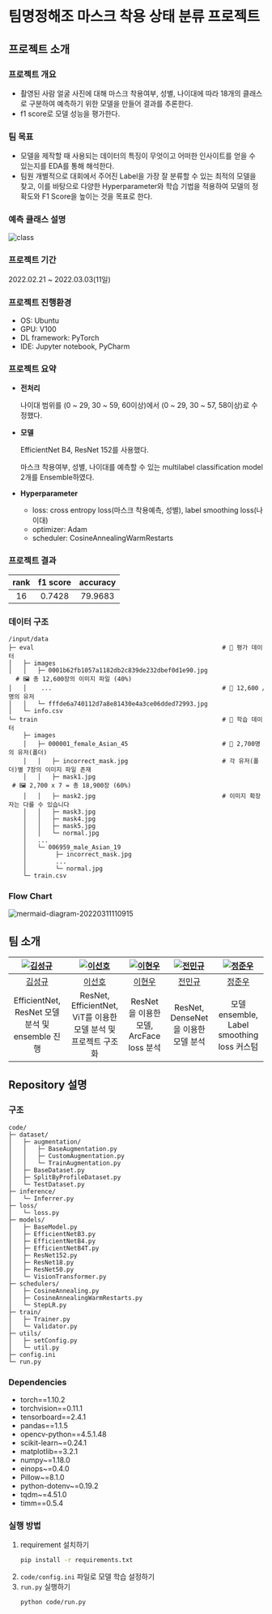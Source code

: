 # **팀명정해조** 마스크 착용 상태 분류 프로젝트

## 프로젝트 소개



### 프로젝트 개요
- 촬영된 사람 얼굴 사진에 대해 마스크 착용여부, 성별, 나이대에 따라 18개의 클래스로 구분하여 예측하기 위한 모델을 만들어 결과를 추론한다.
- f1 score로 모델 성능을 평가한다.



### 팀 목표

- 모델을 제작할 때 사용되는 데이터의 특징이 무엇이고 어떠한 인사이트를 얻을 수 있는지를 EDA를 통해 해석한다. 
- 팀원 개별적으로 대회에서 주어진 Label을 가장 잘 분류할 수 있는 최적의 모델을 찾고, 이를 바탕으로 다양한 Hyperparameter와 학습 기법을 적용하여 모델의 정확도와 F1 Score을 높이는 것을 목표로 한다.



### 예측 클래스 설명
![class](https://cdn.jsdelivr.net/gh/Glanceyes/ImageRepository/2022/03/11/1646962982022.png)



### 프로젝트 기간

2022.02.21 ~ 2022.03.03(11일)



### 프로젝트 진행환경

- OS: Ubuntu
- GPU: V100
- DL framework: PyTorch
- IDE: Jupyter notebook, PyCharm



### 프로젝트 요약

- **전처리**

    나이대 범위를 (0 ~ 29, 30 ~ 59, 60이상)에서 (0 ~ 29, 30 ~ 57, 58이상)로 수정했다.
    
- **모델**

    EfficientNet B4, ResNet 152를 사용했다.

    마스크 착용여부, 성별, 나이대를 예측할 수 있는 multilabel classification model 2개를 Ensemble하였다.
    
- **Hyperparameter**
  
    - loss: cross entropy loss(마스크 착용예측, 성별), label smoothing loss(나이대)
    - optimizer: Adam
    - scheduler: CosineAnnealingWarmRestarts



### 프로젝트 결과

| rank | f1 score | accuracy |
|:----:|:--------:|:--------:|
|  16  |  0.7428  |  79.9683 | 



### 데이터 구조

```
/input/data
├─ eval                                                    # 📁 평가 데이터
│   ├─ images
│   │   ├─ 0001b62fb1057a1182db2c839de232dbef0d1e90.jpg    # 🖼️ 총 12,600장의 이미지 파일 (40%)
│   │    ...                                               # 👥 12,600 / 7 = 1,800명의 유저
│   │   └─ fffde6a740112d7a8e81430e4a3ce06dded72993.jpg
│   └─ info.csv
└─ train                                                   # 📁 학습 데이터
    ├─ images
    │   ├─ 000001_female_Asian_45                          # 👥 2,700명의 유저(폴더)
    │   │   ├─ incorrect_mask.jpg                          # 각 유저(폴더)별 7장의 이미지 파일 존재
    │   │   ├─ mask1.jpg                                   # 🖼️ 2,700 x 7 = 총 18,900장 (60%)
    │   │   ├─ mask2.jpg                                   # 이미지 확장자는 다를 수 있습니다
    │   │   ├─ mask3.jpg
    │   │   ├─ mask4.jpg
    │   │   ├─ mask5.jpg
    │   │   └─ normal.jpg
    │   ...
    │   └─ 006959_male_Asian_19
    │        ├─ incorrect_mask.jpg
    │        ...
    │        └─ normal.jpg
    └─ train.csv
```



### Flow Chart

![mermaid-diagram-20220311110915](https://cdn.jsdelivr.net/gh/Glanceyes/ImageRepository/2022/03/11/1646964624584.png)



## 팀 소개

| [ ![김성규](https://avatars.githubusercontent.com/u/69254522?v=4) ](https://github.com/hikible) | [ ![이선호](https://avatars.githubusercontent.com/u/65075134?v=4) ](https://github.com/Glanceyes) | [ ![이현우](https://avatars.githubusercontent.com/u/52898220?v=4) ](https://github.com/harrier999) | [ ![전민규](https://avatars.githubusercontent.com/u/85151359?v=4) ](https://github.com/alsrb0607) | [ ![정준우](https://avatars.githubusercontent.com/u/39089969?v=4) ](https://github.com/ler0n) |
|:-----------------------------------------------------------------------------------------------:|:-------------------------------------------------------------------------------------------------:|:--------------------------------------------------------------------------------------------------:|:-------------------------------------------------------------------------------------------------:|:---------------------------------------------------------------------------------------------:|
|                              [ 김성규 ](https://github.com/hikible)                             |                              [ 이선호 ](https://github.com/Glanceyes)                             |                              [ 이현우 ](https://github.com/harrier999)                             |                              [ 전민규 ](https://github.com/alsrb0607)                             |                              [ 정준우 ](https://github.com/ler0n)                             |
|                              EfficientNet, ResNet 모델 분석 및 ensemble 진행                             |                     ResNet, EfficientNet, ViT를 이용한 모델 분석 및 프로젝트 구조화                    |                               ResNet을 이용한 모델, ArcFace loss 분석                              |                                ResNet, DenseNet을 이용한 모델 분석                                |                    모델 ensemble, Label smoothing loss 커스텀                    |



## Repository 설명

### 구조
```
code/
├─ dataset/             
│   ├─ augmentation/
│   │   ├─ BaseAugmentation.py
│   │   ├─ CustomAugmentation.py
│   │   └─ TrainAugmentation.py
│   ├─ BaseDataset.py
│   ├─ SplitByProfileDataset.py
│   └─ TestDataset.py
├─ inference/        
│   └─ Inferrer.py
├─ loss/    
│   └─ loss.py
├─ models/    
│   ├─ BaseModel.py
│   ├─ EfficientNetB3.py
│   ├─ EfficientNetB4.py
│   ├─ EfficientNetB4T.py
│   ├─ ResNet152.py
│   ├─ ResNet18.py
│   ├─ ResNet50.py
│   └─ VisionTransformer.py
├─ schedulers/     
│   ├─ CosineAnnealing.py        
│   ├─ CosineAnnealingWarmRestarts.py        
│   └─ StepLR.py        
├─ train/    
│   ├─ Trainer.py  
│   └─ Validator.py   
├─ utils/   
│   ├─ setConfig.py  
│   └─ util.py   
├─ config.ini     
└─ run.py
```



### Dependencies

- torch==1.10.2 
- torchvision==0.11.1 
- tensorboard==2.4.1 
- pandas==1.1.5 
- opencv-python==4.5.1.48 
- scikit-learn~=0.24.1 
- matplotlib==3.2.1 
- numpy~=1.18.0 
- einops~=0.4.0 
- Pillow~=8.1.0 
- python-dotenv~=0.19.2 
- tqdm~=4.51.0 
- timm==0.5.4 



### 실행 방법

1. requirement 설치하기
    ```bash
    pip install -r requirements.txt
    ```
2. `code/config.ini` 파일로 모델 학습 설정하기
3. `run.py` 실행하기
    ```bash
    python code/run.py
    ```